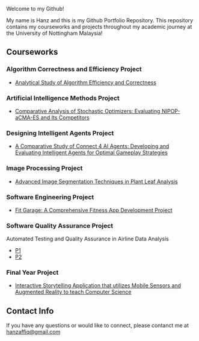 Welcome to my Github!

My name is Hanz and this is my Github Portfolio Repository.
This repository contains my courseworks and projects throughout my academic journey at the University of Nottingham Malaysia!

## Courseworks
###  Algorithm Correctness and Efficiency Project
- [Analytical Study of Algorithm Efficiency and Correctness](https://github.com/hanzaffiq/Hanz_Portfolio/blob/main/Algorithms%20Correctness%20and%20Efficiency%20Project.pdf)

###  Artificial Intelligence Methods Project
- [Comparative Analysis of Stochastic Optimizers: Evaluating NIPOP-aCMA-ES and Its Competitors](https://github.com/hanzaffiq/Hanz_Portfolio/blob/main/Artificial%20Intelligence%20Method%20Project.pdf)

###  Designing Intelligent Agents Project
- [A Comparative Study of Connect 4 AI Agents: Developing and Evaluating Intelligent Agents for Optimal Gameplay Strategies](https://github.com/hanzaffiq/Hanz_Portfolio/blob/main/DIA%20Project.pdf)

###  Image Processing Project
- [Advanced Image Segmentation Techniques in Plant Leaf Analysis](https://github.com/hanzaffiq/Hanz_Portfolio/blob/main/Image%20Processing%20Project.pdf)

###  Software Engineering Project
- [Fit Garage: A Comprehensive Fitness App Development Project](https://github.com/hanzaffiq/Hanz_Portfolio/blob/main/Software%20Engineering%20Project.pdf)

###  Software Quality Assurance Project
Automated Testing and Quality Assurance in Airline Data Analysis
- [P1](https://github.com/hanzaffiq/Hanz_Portfolio/blob/main/SQA%20project%20(1).pdf)
- [P2](https://github.com/hanzaffiq/Hanz_Portfolio/blob/main/SQA%20project%20(2).pdf)

###  Final Year Project
- [Interactive Storytelling Application that utilizes Mobile Sensors and Augmented Reality to teach Computer Science](https://github.com/hanzaffiq/Hanz_Portfolio/blob/main/Final%20Year%20Project.pdf)


## Contact Info
If you have any questions or would like to connect, please contanct me at hanzaffiq@gmail.com
